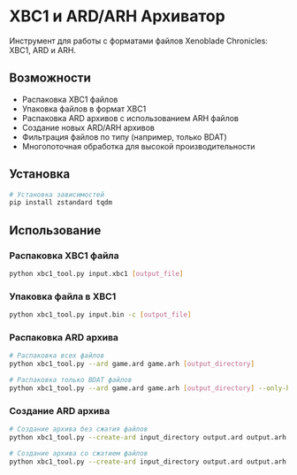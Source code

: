 # XBC1 и ARD/ARH Архиватор

Инструмент для работы с форматами файлов Xenoblade Chronicles: XBC1, ARD и ARH.

## Возможности

- Распаковка XBC1 файлов
- Упаковка файлов в формат XBC1
- Распаковка ARD архивов с использованием ARH файлов
- Создание новых ARD/ARH архивов
- Фильтрация файлов по типу (например, только BDAT)
- Многопоточная обработка для высокой производительности

## Установка

```bash
# Установка зависимостей
pip install zstandard tqdm
```

## Использование

### Распаковка XBC1 файла

```bash
python xbc1_tool.py input.xbc1 [output_file]
```

### Упаковка файла в XBC1

```bash
python xbc1_tool.py input.bin -c [output_file]
```

### Распаковка ARD архива

```bash
# Распаковка всех файлов
python xbc1_tool.py --ard game.ard game.arh [output_directory]

# Распаковка только BDAT файлов
python xbc1_tool.py --ard game.ard game.arh [output_directory] --only-bdat
```

### Создание ARD архива

```bash
# Создание архива без сжатия файлов
python xbc1_tool.py --create-ard input_directory output.ard output.arh

# Создание архива со сжатием файлов
python xbc1_tool.py --create-ard input_directory output.ard output.arh --compress-files
```
